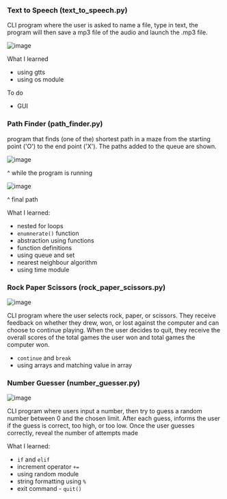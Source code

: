 ### Text to Speech (text_to_speech.py)

CLI program where the user is asked to name a file, type in text, the program will then save a mp3 file of the audio and launch the .mp3 file.

![image](https://github.com/roshnihpatel/python_mini_projects/assets/99725828/6f8c14bd-f458-4fd1-bd72-343a2ff85a25)



What I learned 

- using gtts
- using os module

To do
- GUI



### Path Finder (path_finder.py)

program that finds (one of the) shortest path in a maze from the starting point ('O') to the end point ('X'). The paths added to the queue are shown. 

![image](https://github.com/roshnihpatel/python_mini_projects/assets/99725828/368676d0-4191-4f81-b797-d6ccb9901278)

^ while the program is running

![image](https://github.com/roshnihpatel/python_mini_projects/assets/99725828/50250c6c-c89d-4249-ada1-216bbc8feaad)

^ final path

What I learned:

- nested for loops
- `enumnerate()` function
- abstraction using functions
- function definitions
- using queue and set
- nearest neighbour algorithm
- using time module
  
### Rock Paper Scissors (rock_paper_scissors.py)

![image](https://github.com/roshnihpatel/python_mini_projects/assets/99725828/132b5025-8de6-42ac-a293-3fc22b04dba8)


CLI program where the user selects rock, paper, or scissors. They receive feedback on whether they drew, won, or lost against the computer and can choose to continue playing. When the user decides to quit, they receive the overall scores of the total games the user won and total games the computer won.

- `continue` and `break`
- using arrays and matching value in array


### Number Guesser (number_guesser.py)

![image](https://github.com/roshnihpatel/python_mini_projects/assets/99725828/acb65a8a-f813-4a99-9271-be1fa6cd6727)

CLI program where users input a number, then try to guess a random number between 0 and the chosen limit. After each guess, informs the user if the guess is correct, too high, or too low. Once the user guesses correctly, reveal the number of attempts made

What I learned:

- `if` and `elif`
- increment operator `+=`
- using random module
- string formatting using `%`
- exit command -  `quit()`


  
